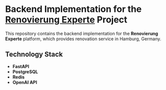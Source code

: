 # Backend Implementation for the [Renovierung Experte](https://renovierung-experte.de/) Project

This repository contains the backend implementation for the **Renovierung Experte** platform, which provides renovation service in Hamburg, Germany.

## Technology Stack

- **FastAPI**
- **PostgreSQL**
- **Redis**
- **OpenAI API**
